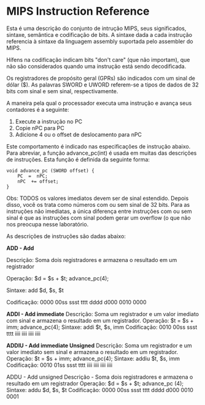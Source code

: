    # MIPS Instruction Reference
   
   Esta é uma descrição do conjunto de intrução MIPS, seus significados, sintaxe, semântica e codificação de bits. A sintaxe dada a cada instrução referencia à sintaxe da linguagem assembly suportada pelo assembler do MIPS. 

  Hífens na codificação indicam bits "don't care" (que não importam), que não são considerados quando uma instrução está sendo decodificada.  

Os registradores de propósito geral (GPRs) são indicados com um sinal de dólar ($). As palavras SWORD e UWORD referem-se a tipos de dados de 32 bits com sinal e sem sinal, respectivamente.

A maneira pela qual o processador executa uma instrução e avança seus contadores é a seguinte:

1. Execute a instrução no PC
2. Copie nPC para PC
3. Adicione 4 ou o offset de deslocamento para nPC

Este comportamento é indicado nas especificações de instrução abaixo. Para abreviar, a função advance_pc(int) é usada em muitas das descrições de instruções. Esta função é definida da seguinte forma:

	void advance_pc (SWORD offset) {   
		PC  =  nPC;  
		nPC  += offset;
	}

Obs: TODOS os valores imediatos devem ser de sinal estendido. Depois disso, você os trata como números com ou sem sinal de 32 bits. Para as instruções não imediatas, a única diferença entre instruções com ou sem sinal é que as instruções com sinal podem gerar um overflow (o que não nos preocupa nesse laboratório.

As descrições de instruções são dadas abaixo:

**ADD - Add** 
<p>Descrição:   Soma dois registradores e armazena o resultado em um registrador</p><p>Operação:   $d = $s + $t; advance_pc(4);</p><p>Sintaxe:    add $d, $s, $t</p><p>Codificação: 0000 00ss ssst tttt dddd d000 0010 0000</p>

**ADDI - Add immediate**
Descrição: Soma um registrador e um valor imediato com sinal e armazena o resultado em um registrador.
Operação: $t = $s + imm; advance_pc(4);
Sintaxe: addi $t, $s, imm
Codificação: 0010 00ss ssst tttt iiii iiii iiii iiii

**ADDIU - Add immediate Unsigned**
Descrição: Soma um registrador e um valor imediato sem sinal e armazena o resultado em um registrador.
Operação: $t = $s + imm; advance_pc(4);
Sintaxe: addiu $t, $s, imm
Codificação: 0010 01ss ssst tttt iiii iiii iiii iiii
	
ADDU - Add unsigned 
Descrição - Soma dois registradores e armazena o resultado em um registrador
Operação: $d = $s + $t; advance_pc (4); 
Sintaxe: addu $d, $s, $t 
Codificação: 0000 00ss ssst tttt dddd d000 0010 0001
	
